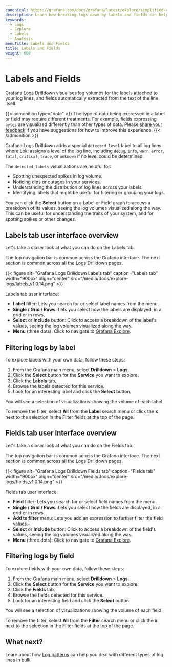 ```yaml
---
canonical: https://grafana.com/docs/grafana/latest/explore/simplified-exploration/logs/labels-and-fields/
description: Learn how breaking logs down by labels and fields can help you find the signal in the noise.
keywords:
  - Logs
  - Explore
  - Labels
  - Analysis
menuTitle: Labels and Fields
title: Labels and Fields
weight: 600
---
```


# Labels and Fields

Grafana Logs Drilldown visualises log volumes for the labels attached to your log lines, and fields automatically extracted from the text of the line itself.

{{< admonition type="note" >}}
The type of data being expressed in a label or field may require different treatments. For example, fields expressing `bytes` are visualized differently than other types of data. Please [share your feedback](https://forms.gle/1sYWCTPvD72T1dPH9) if you have suggestions for how to improve this experience.
{{< /admonition >}}

Grafana Logs Drilldown adds a special `detected_level` label to all log lines where Loki assigns a level of the log line, including `debug`, `info`, `warn`, `error`, `fatal`, `critical`, `trace`, or `unknown` if no level could be determined.

The `detected_labels` visualizations are helpful for:

- Spotting unexpected spikes in log volume.
- Noticing dips or outages in your services.
- Understanding the distribution of log lines across your labels.
- Identifying labels that might be useful for filtering or grouping your logs.

You can click the **Select** button on a Label or Field graph to access a breakdown of its values, seeing the log volumes visualized along the way.
This can be useful for understanding the traits of your system, and for spotting spikes or other changes.

## Labels tab user interface overview

Let's take a closer look at what you can do on the Labels tab.

The top navigation bar is common across the Grafana interface.
The next section is common across all the Logs Drilldown pages.

<!-- Make updating the screenshots easier by putting the Logs Drilldown version in the file name. This lets everyone know the last time the screenshots were updated.-->

{{< figure alt="Grafana Logs Drilldown Labels tab" caption="Labels tab" width="900px" align="center" src="/media/docs/explore-logs/labels_v1.0.14.png" >}}

Labels tab user interface:

- **Label** filter: Lets you search for or select label names from the menu.
- **Single / Grid / Rows**: Lets you select how the labels are displayed, in a grid or in rows.
- **Select** or **Include** button: Click to access a breakdown of the label's values, seeing the log volumes visualized along the way.
- **Menu** (three dots): Click to navigate to [Grafana Explore](https://grafana.com/docs/grafana-cloud/visualizations/explore/).

## Filtering logs by label

To explore labels with your own data, follow these steps:

1. From the Grafana main menu, select **Drilldown** > **Logs**.
1. Click the **Select** button for the **Service** you want to explore.
1. Click the **Labels** tab.
1. Browse the labels detected for this service.
1. Look for an interesting label and click the **Select** button.

You will see a selection of visualizations showing the volume of each label.

To remove the filter, select **All** from the **Label** search menu or click the **x** next to the selection in the Filter fields at the top of the page.

## Fields tab user interface overview

Let's take a closer look at what you can do on the Fields tab.

The top navigation bar is common across the Grafana interface.
The next section is common across all the Logs Drilldown pages.

<!-- Lets make updating the screenshots easier by putting the Logs Drilldown version in the file name. This lets you know the last time the screenshots were updated.-->

{{< figure alt="Grafana Logs Drilldown Fields tab" caption="Fields tab" width="900px" align="center" src="/media/docs/explore-logs/fields_v1.0.14.png" >}}

Fields tab user interface:

- **Field** filter: Lets you search for or select field names from the menu.
- **Single / Grid / Rows**: Lets you select how the fields are displayed, in a grid or in rows.
- **Add to filter** menu: Lets you add an expression to further filter the field values.-
- **Select** or **Include** button: Click to access a breakdown of the field's values, seeing the log volumes visualized along the way.
- **Menu** (three dots): Click to navigate to [Grafana Explore](https://grafana.com/docs/grafana-cloud/visualizations/explore/).

## Filtering logs by field

To explore fields with your own data, follow these steps:

1. From the Grafana main menu, select **Drilldown** > **Logs**.
1. Click the **Select** button for the **Service** you want to explore.
1. Click the **Fields** tab.
1. Browse the fields detected for this service.
1. Look for an interesting field and click the **Select** button.

You will see a selection of visualizations showing the volume of each field.

To remove the filter, select **All** from the **Filter** search menu or click the **x** next to the selection in the Filter fields at the top of the page.

## What next?

Learn about how [Log patterns](https://grafana.com/docs/grafana-cloud/visualizations/simplified-exploration/logs/patterns/) can help you deal with different types of log lines in bulk.
